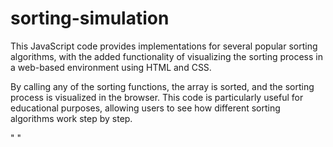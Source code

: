 # sorting-simulation

This JavaScript code provides implementations for several popular sorting algorithms, with the added functionality of visualizing the sorting process in a web-based environment using HTML and CSS. 

By calling any of the sorting functions, the array is sorted, and the sorting process is visualized in the browser.
This code is particularly useful for educational purposes, allowing users to see how different sorting algorithms work step by step.

"   "
